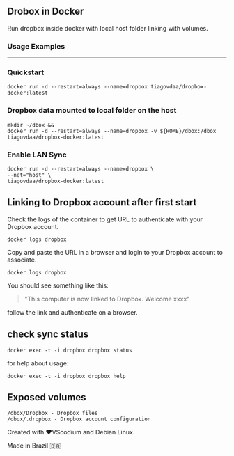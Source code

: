 

## Drobox in Docker

Run dropbox inside docker with local host folder linking with volumes.

### Usage Examples

____

### Quickstart

```
docker run -d --restart=always --name=dropbox tiagovdaa/dropbox-docker:latest
```

### Dropbox data mounted to local folder on the host

```
mkdir ~/dbox &&
docker run -d --restart=always --name=dropbox -v ${HOME}/dbox:/dbox tiagovdaa/dropbox-docker:latest
```

### Enable LAN Sync

```
docker run -d --restart=always --name=dropbox \
--net="host" \
tiagovdaa/dropbox-docker:latest
```

## Linking to Dropbox account after first start

Check the logs of the container to get URL to authenticate with your Dropbox account.

```
docker logs dropbox
```

Copy and paste the URL in a browser and login to your Dropbox account to associate.

```
docker logs dropbox
```

You should see something like this:

> "This computer is now linked to Dropbox. Welcome xxxx"

follow the link and authenticate on a browser.

##  check sync status

```
docker exec -t -i dropbox dropbox status
```

for help about usage:

```
docker exec -t -i dropbox dropbox help
```

## Exposed volumes

```
/dbox/Dropbox - Dropbox files
/dbox/.dropbox - Dropbox account configuration
```



Created with ❤️VScodium and Debian Linux.

Made in Brazil 🇧🇷